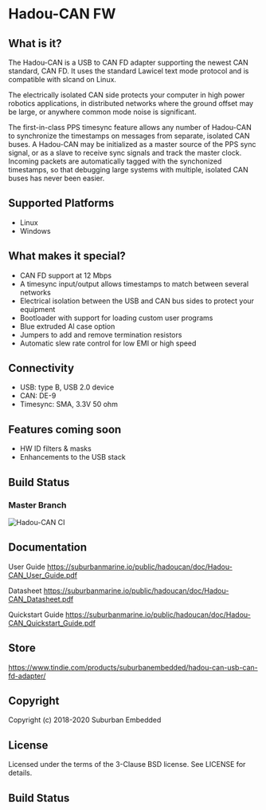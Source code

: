 # Hadou-CAN FW

## What is it?

The Hadou-CAN is a USB to CAN FD adapter supporting the newest CAN standard, CAN FD. It uses the standard Lawicel text mode protocol and is compatible with slcand on Linux.

The electrically isolated CAN side protects your computer in high power robotics applications, in distributed networks where the ground offset may be large, or anywhere common mode noise is significant.

The first-in-class PPS timesync feature allows any number of Hadou-CAN to synchronize the timestamps on messages from separate, isolated CAN buses. A Hadou-CAN may be initialized as a master source of the PPS sync signal, or as a slave to receive sync signals and track the master clock. Incoming packets are automatically tagged with the synchonized timestamps, so that debugging large systems with multiple, isolated CAN buses has never been easier.

## Supported Platforms
* Linux
* Windows

## What makes it special?
* CAN FD support at 12 Mbps
* A timesync input/output allows timestamps to match between several networks 
* Electrical isolation between the USB and CAN bus sides to protect your equipment
* Bootloader with support for loading custom user programs
* Blue extruded Al case option
* Jumpers to add and remove termination resistors
* Automatic slew rate control for low EMI or high speed

## Connectivity
* USB: type B, USB 2.0 device
* CAN: DE-9
* Timesync: SMA, 3.3V 50 ohm

## Features coming soon
* HW ID filters & masks
* Enhancements to the USB stack

## Build Status
### Master Branch
![Hadou-CAN CI](https://github.com/suburbanembedded/hadoucan-fw/workflows/Hadou-CAN%20CI/badge.svg?branch=master)

## Documentation

User Guide
https://suburbanmarine.io/public/hadoucan/doc/Hadou-CAN_User_Guide.pdf

Datasheet
https://suburbanmarine.io/public/hadoucan/doc/Hadou-CAN_Datasheet.pdf

Quickstart Guide
https://suburbanmarine.io/public/hadoucan/doc/Hadou-CAN_Quickstart_Guide.pdf

## Store

https://www.tindie.com/products/suburbanembedded/hadou-can-usb-can-fd-adapter/

## Copyright

Copyright (c) 2018-2020 Suburban Embedded

## License

Licensed under the terms of the 3-Clause BSD license. See LICENSE for details.

## Build Status


